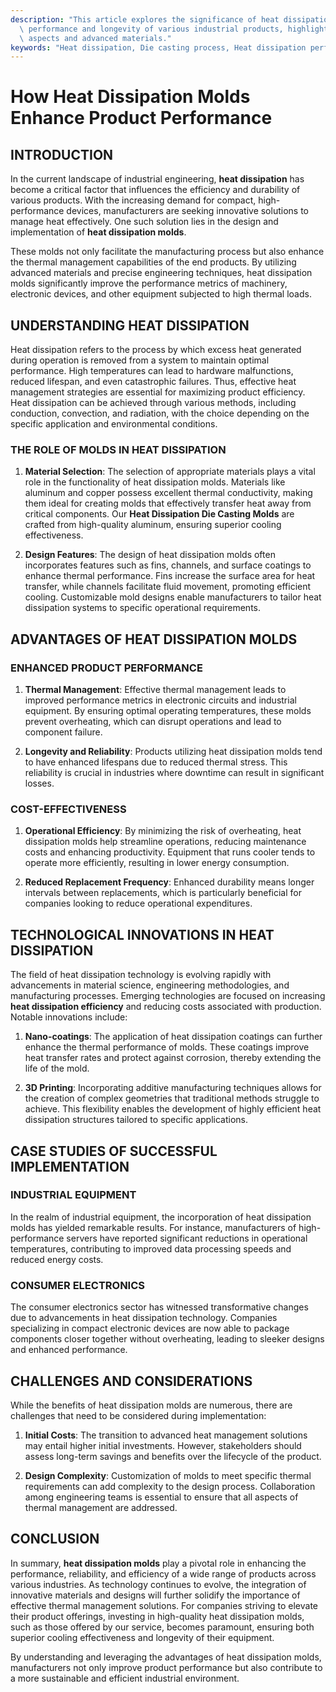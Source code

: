 ```yaml
---
description: "This article explores the significance of heat dissipation molds in improving the\
  \ performance and longevity of various industrial products, highlighting design\
  \ aspects and advanced materials."
keywords: "Heat dissipation, Die casting process, Heat dissipation performance, Die-cast aluminum"
---
```

# How Heat Dissipation Molds Enhance Product Performance

## INTRODUCTION

In the current landscape of industrial engineering, **heat dissipation** has become a critical factor that influences the efficiency and durability of various products. With the increasing demand for compact, high-performance devices, manufacturers are seeking innovative solutions to manage heat effectively. One such solution lies in the design and implementation of **heat dissipation molds**. 

These molds not only facilitate the manufacturing process but also enhance the thermal management capabilities of the end products. By utilizing advanced materials and precise engineering techniques, heat dissipation molds significantly improve the performance metrics of machinery, electronic devices, and other equipment subjected to high thermal loads.

## UNDERSTANDING HEAT DISSIPATION

Heat dissipation refers to the process by which excess heat generated during operation is removed from a system to maintain optimal performance. High temperatures can lead to hardware malfunctions, reduced lifespan, and even catastrophic failures. Thus, effective heat management strategies are essential for maximizing product efficiency. Heat dissipation can be achieved through various methods, including conduction, convection, and radiation, with the choice depending on the specific application and environmental conditions.

### THE ROLE OF MOLDS IN HEAT DISSIPATION

1. **Material Selection**: The selection of appropriate materials plays a vital role in the functionality of heat dissipation molds. Materials like aluminum and copper possess excellent thermal conductivity, making them ideal for creating molds that effectively transfer heat away from critical components. Our **Heat Dissipation Die Casting Molds** are crafted from high-quality aluminum, ensuring superior cooling effectiveness. 

2. **Design Features**: The design of heat dissipation molds often incorporates features such as fins, channels, and surface coatings to enhance thermal performance. Fins increase the surface area for heat transfer, while channels facilitate fluid movement, promoting efficient cooling. Customizable mold designs enable manufacturers to tailor heat dissipation systems to specific operational requirements.

## ADVANTAGES OF HEAT DISSIPATION MOLDS

### ENHANCED PRODUCT PERFORMANCE

1. **Thermal Management**: Effective thermal management leads to improved performance metrics in electronic circuits and industrial equipment. By ensuring optimal operating temperatures, these molds prevent overheating, which can disrupt operations and lead to component failure.

2. **Longevity and Reliability**: Products utilizing heat dissipation molds tend to have enhanced lifespans due to reduced thermal stress. This reliability is crucial in industries where downtime can result in significant losses.

### COST-EFFECTIVENESS

1. **Operational Efficiency**: By minimizing the risk of overheating, heat dissipation molds help streamline operations, reducing maintenance costs and enhancing productivity. Equipment that runs cooler tends to operate more efficiently, resulting in lower energy consumption.

2. **Reduced Replacement Frequency**: Enhanced durability means longer intervals between replacements, which is particularly beneficial for companies looking to reduce operational expenditures.

## TECHNOLOGICAL INNOVATIONS IN HEAT DISSIPATION

The field of heat dissipation technology is evolving rapidly with advancements in material science, engineering methodologies, and manufacturing processes. Emerging technologies are focused on increasing **heat dissipation efficiency** and reducing costs associated with production. Notable innovations include:

1. **Nano-coatings**: The application of heat dissipation coatings can further enhance the thermal performance of molds. These coatings improve heat transfer rates and protect against corrosion, thereby extending the life of the mold.

2. **3D Printing**: Incorporating additive manufacturing techniques allows for the creation of complex geometries that traditional methods struggle to achieve. This flexibility enables the development of highly efficient heat dissipation structures tailored to specific applications.

## CASE STUDIES OF SUCCESSFUL IMPLEMENTATION

### INDUSTRIAL EQUIPMENT

In the realm of industrial equipment, the incorporation of heat dissipation molds has yielded remarkable results. For instance, manufacturers of high-performance servers have reported significant reductions in operational temperatures, contributing to improved data processing speeds and reduced energy costs.

### CONSUMER ELECTRONICS

The consumer electronics sector has witnessed transformative changes due to advancements in heat dissipation technology. Companies specializing in compact electronic devices are now able to package components closer together without overheating, leading to sleeker designs and enhanced performance.

## CHALLENGES AND CONSIDERATIONS

While the benefits of heat dissipation molds are numerous, there are challenges that need to be considered during implementation:

1. **Initial Costs**: The transition to advanced heat management solutions may entail higher initial investments. However, stakeholders should assess long-term savings and benefits over the lifecycle of the product.

2. **Design Complexity**: Customization of molds to meet specific thermal requirements can add complexity to the design process. Collaboration among engineering teams is essential to ensure that all aspects of thermal management are addressed.

## CONCLUSION

In summary, **heat dissipation molds** play a pivotal role in enhancing the performance, reliability, and efficiency of a wide range of products across various industries. As technology continues to evolve, the integration of innovative materials and designs will further solidify the importance of effective thermal management solutions. For companies striving to elevate their product offerings, investing in high-quality heat dissipation molds, such as those offered by our service, becomes paramount, ensuring both superior cooling effectiveness and longevity of their equipment.

By understanding and leveraging the advantages of heat dissipation molds, manufacturers not only improve product performance but also contribute to a more sustainable and efficient industrial environment.
